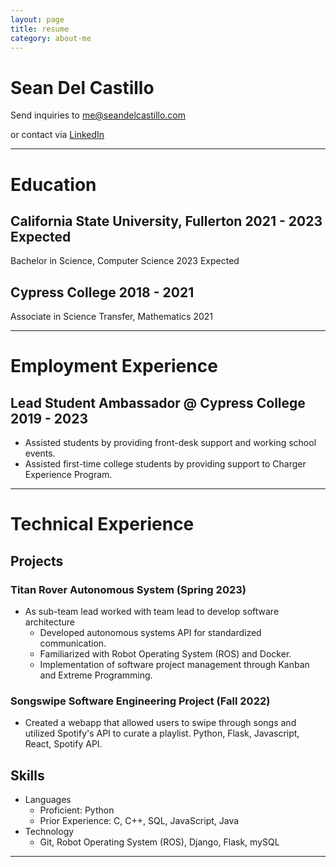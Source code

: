 ```yaml
---
layout: page
title: resume
category: about-me
---
```


Sean Del Castillo
=================

Send inquiries to <me@seandelcastillo.com>

or contact via [LinkedIn](https://www.linkedin.com/in/seanbdcastillo/)

---

# Education
## California State University, Fullerton 2021 - 2023 Expected
Bachelor in Science, Computer Science 2023 Expected

## Cypress College 2018 - 2021
Associate in Science Transfer, Mathematics 2021

--- 

# Employment Experience
## Lead Student Ambassador @ Cypress College 2019 - 2023
- Assisted students by providing front-desk support and working school events.
- Assisted first-time college students by providing support to Charger Experience Program.

--- 

# Technical Experience
## Projects
### Titan Rover Autonomous System (Spring 2023)
- As sub-team lead worked with team lead to develop software architecture 
  - Developed autonomous systems API for standardized communication. 
  - Familiarized with Robot Operating System (ROS) and Docker.
  - Implementation of software project management through Kanban and Extreme Programming.
 
### Songswipe Software Engineering Project (Fall 2022)
- Created a webapp that allowed users to swipe through songs and utilized Spotify's API to curate a playlist. Python, Flask, Javascript, React, Spotify API.

## Skills
- Languages
  - Proficient: Python
  - Prior Experience: C, C++, SQL, JavaScript, Java
- Technology
  - Git, Robot Operating System (ROS), Django, Flask, mySQL

---
